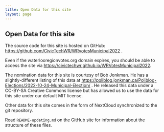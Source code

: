 ```yaml
---
title: Open Data for this site
layout: page
---
```


## Open Data for this site

The source code for this site is hosted on GitHub:
<https://github.com/CivicTechWR/WRvotesMunicipal2022> .

Even if the waterlooregionvotes.org domain expires, you should be able
to access the site via
<https://civictechwr.github.io/WRVotesMunicipal2022>.


The nomination data for this site is courtesy of Bob Jonkman. He has a
slightly-different listing of this data at
<https://poliblog.jonkman.ca/Poliblog-Elections/2022-10-24-Municipal-Election/>
. He released this data under a CC-BY-SA Creative Commons license but
has allowed us to use the data for this site under our default MIT
license. 

Other data for this site comes in the form of NextCloud synchronized
to the git repository.

Read `README-updating.md` on the GitHub site for information about the
structure of these files.
